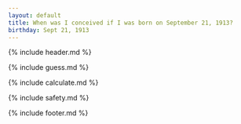 ```yaml
---
layout: default
title: When was I conceived if I was born on September 21, 1913?
birthday: Sept 21, 1913
---
```


{% include header.md %}

{% include guess.md %}

{% include calculate.md %}

{% include safety.md %}

{% include footer.md %}



